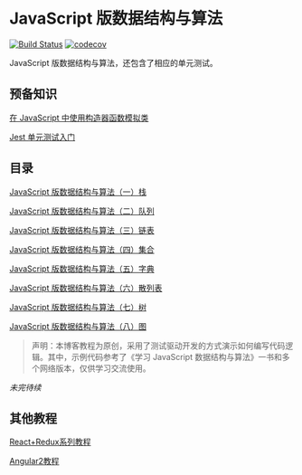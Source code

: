 # JavaScript 版数据结构与算法
[![Build Status](https://travis-ci.org/lewis617/javascript-datastructures-algorithms.svg?branch=master)](https://travis-ci.org/lewis617/javascript-datastructures-algorithms)
[![codecov](https://codecov.io/gh/lewis617/javascript-datastructures-algorithms/branch/master/graph/badge.svg)](https://codecov.io/gh/lewis617/javascript-datastructures-algorithms)

JavaScript 版数据结构与算法，还包含了相应的单元测试。

## 预备知识

[在 JavaScript 中使用构造器函数模拟类](https://lewis617.github.io/2017/02/15/construcor-function-create-class/)

[Jest 单元测试入门](https://lewis617.github.io/2017/02/15/start-jest/)

## 目录

[JavaScript 版数据结构与算法（一）栈](https://lewis617.github.io/2017/02/15/stack/)

[JavaScript 版数据结构与算法（二）队列](https://lewis617.github.io/2017/02/15/queue/)

[JavaScript 版数据结构与算法（三）链表](https://lewis617.github.io/2017/02/15/linked-list/)

[JavaScript 版数据结构与算法（四）集合](https://lewis617.github.io/2017/02/16/set/)

[JavaScript 版数据结构与算法（五）字典](https://lewis617.github.io/2017/02/17/dictionary/)

[JavaScript 版数据结构与算法（六）散列表](https://lewis617.github.io/2017/02/17/hash-table/)

[JavaScript 版数据结构与算法（七）树](https://lewis617.github.io/2017/02/18/tree/)

[JavaScript 版数据结构与算法（八）图](https://lewis617.github.io/2017/02/19/graph/)

> 声明：本博客教程为原创，采用了测试驱动开发的方式演示如何编写代码逻辑。其中，示例代码参考了《学习 JavaScript 数据结构与算法》一书和多个网络版本，仅供学习交流使用。

*未完待续*

## 其他教程

[React+Redux系列教程](https://github.com/lewis617/react-redux-tutorial)

[Angular2教程](https://github.com/lewis617/angular2-tutorial)
